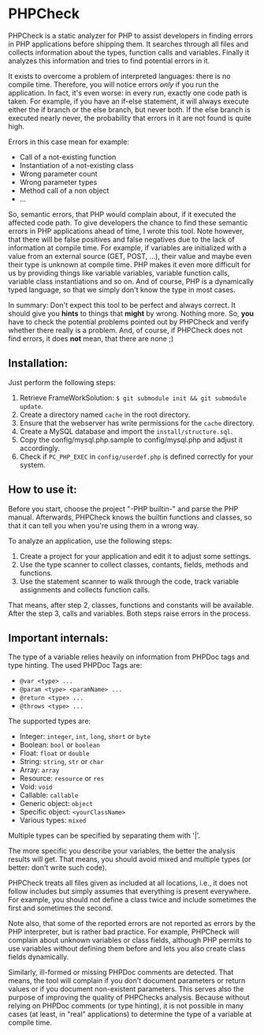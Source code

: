 PHPCheck
========

PHPCheck is a static analyzer for PHP to assist developers in finding errors in PHP applications
before shipping them. It searches through all files and collects information about the types,
function calls and variables. Finally it analyzes this information and tries to find potential
errors in it.

It exists to overcome a problem of interpreted languages: there is no compile time. Therefore, you
will notice errors *only* if you run the application. In fact, it's even worse: in every run,
exactly one code path is taken. For example, if you have an if-else statement, it will always
execute either the if branch or the else branch, but never both. If the else branch is executed
nearly never, the probability that errors in it are not found is quite high.

Errors in this case mean for example:

- Call of a not-existing function
- Instantiation of a not-existing class
- Wrong parameter count
- Wrong parameter types
- Method call of a non object
- ...

So, semantic errors, that PHP would complain about, if it executed the affected code path. To give
developers the chance to find these semantic errors in PHP applications ahead of time, I wrote this
tool. Note however, that there will be false positives and false negatives due to the lack of
information at compile time. For example, if variables are initialized with a value from an external
source (GET, POST, ...), their value and maybe even their type is unknown at compile time. PHP makes
it even more difficult for us by providing things like variable variables, variable function calls,
variable class instantiations and so on. And of course, PHP is a dynamically typed language, so that
we simply don't know the type in most cases.

In summary: Don't expect this tool to be perfect and always correct. It should give you **hints** to
things that **might** by wrong. Nothing more. So, **you** have to check the potential problems
pointed out by PHPCheck and verify whether there really is a problem. And, of course, if PHPCheck
does not find errors, it does **not** mean, that there are none ;)

Installation:
-------------

Just perform the following steps:

1. Retrieve FrameWorkSolution: `$ git submodule init && git submodule update`.
2. Create a directory named `cache` in the root directory.
3. Ensure that the webserver has write permissions for the `cache` directory.
4. Create a MySQL database and import the `install/structure.sql`.
5. Copy the config/mysql.php.sample to config/mysql.php and adjust it accordingly.
6. Check if `PC_PHP_EXEC` in `config/userdef.php` is defined correctly for your system.

How to use it:
--------------

Before you start, choose the project "-PHP builtin-" and parse the PHP manual. Afterwards, PHPCheck
knows the builtin functions and classes, so that it can tell you when you're using them in a wrong
way.

To analyze an application, use the following steps:

1. Create a project for your application and edit it to adjust some settings.
2. Use the type scanner to collect classes, contants, fields, methods and functions.
3. Use the statement scanner to walk through the code, track variable assignments and collects
   function calls.

That means, after step 2, classes, functions and constants will be available. After the step 3,
calls and variables. Both steps raise errors in the process.

Important internals:
--------------------

The type of a variable relies heavily on information from PHPDoc tags and type hinting. The used
PHPDoc Tags are:

- `@var <type> ...`
- `@param <type> <paramName> ...`
- `@return <type> ...`
- `@throws <type> ...`

The supported types are:

- Integer: `integer`, `int`, `long`, `short` or `byte`
- Boolean: `bool` or `boolean`
- Float: `float` or `double`
- String: `string`, `str` or `char`
- Array: `array`
- Resource: `resource` or `res`
- Void: `void`
- Callable: `callable`
- Generic object: `object`
- Specific object: `<yourClassName>`
- Various types: `mixed`

Multiple types can be specified by separating them with '|'.

The more specific you describe your variables, the better the analysis results will get. That means,
you should avoid mixed and multiple types (or better: don't write such code).

PHPCheck treats all files given as included at all locations, i.e., it does not follow includes but
simply assumes that everything is present everywhere. For example, you should not define a class
twice and include sometimes the first and sometimes the second.

Note also, that some of the reported errors are not reported as errors by the PHP interpreter, but
is rather bad practice. For example, PHPCheck will complain about unknown variables or class fields,
although PHP permits to use variables without defining them before and lets you also create class
fields dynamically.

Similarly, ill-formed or missing PHPDoc comments are detected. That means, the tool will complain if
you don't document parameters or return values or if you document non-existent parameters. This
serves also the purpose of improving the quality of PHPChecks analysis. Because without relying on
PHPDoc comments (or type hinting), it is not possible in many cases (at least, in "real"
applications) to determine the type of a variable at compile time.
